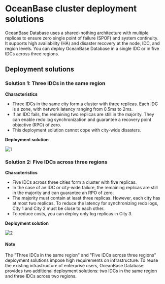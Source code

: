 # OceanBase cluster deployment solutions

OceanBase Database uses a shared-nothing architecture with multiple replicas to ensure zero single point of failure (SPOF) and system continuity. It supports high availability (HA) and disaster recovery at the node, IDC, and region levels. You can deploy OceanBase Database in a single IDC or in five IDCs across three regions.



## Deployment solutions

### Solution 1: Three IDCs in the same region

**Characteristics**

* Three IDCs in the same city form a cluster with three replicas. Each IDC is a zone, with network latency ranging from 0.5ms to 2ms.
* If an IDC fails, the remaining two replicas are still in the majority. They can enable redo log synchronization and guarantee a recovery point objective (RPO) of zero.
* This deployment solution cannot cope with city-wide disasters.

**Deployment solution**

![1](https://obbusiness-private.oss-cn-shanghai.aliyuncs.com/doc/img/observer-enterprise/V4.1.0/EN_US/4.deploy/3.deploy-oceanbase-database-enterprise/%E5%90%8C%E5%9F%8E%E4%B8%89%E6%9C%BA%E6%88%BF%E4%B8%89%E5%89%AF%E6%9C%AC.jpg)

### Solution 2: Five IDCs across three regions

**Characteristics**

* Five IDCs across three cities form a cluster with five replicas.
* In the case of an IDC or city-wide failure, the remaining replicas are still in the majority and can guarantee an RPO of zero.
* The majority must contain at least three replicas. However, each city has at most two replicas. To reduce the latency for synchronizing redo logs, City 1 and City 2 must be close to each other.
* To reduce costs, you can deploy only log replicas in City 3.

**Deployment solution**

![2](https://obbusiness-private.oss-cn-shanghai.aliyuncs.com/doc/img/observer-enterprise/V4.1.0/EN_US/4.deploy/3.deploy-oceanbase-database-enterprise/%E4%B8%89%E5%9C%B0%E4%BA%94%E4%B8%AD%E5%BF%83%E4%BA%94%E5%89%AF%E6%9C%AC.jpg)

<main id="notice" type='explain'>
  <h4>Note</h4>
  <p>The "Three IDCs in the same region" and "Five IDCs across three regions" deployment solutions impose high requirements on infrastructure. To reuse the existing infrastructure of enterprise users, OceanBase Database provides two additional deployment solutions: two IDCs in the same region and three IDCs across two regions. </p>
</main>
